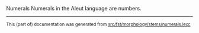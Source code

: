 
Numerals
Numerals in the Aleut language are numbers.

* * *

<small>This (part of) documentation was generated from [src/fst/morphology/stems/numerals.lexc](https://github.com/giellalt/lang-ale/blob/main/src/fst/morphology/stems/numerals.lexc)</small>
